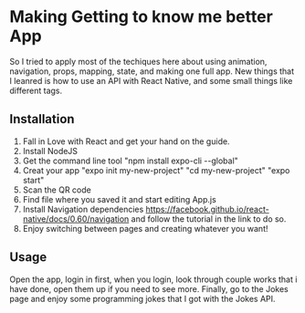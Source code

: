 # Making Getting to know me better App

So I tried to apply most of the techiques here about using animation, navigation, props, mapping, state, and making one full app. New things that I leanred is how to use an API with React Native, and some small things like different tags.

## Installation

1) Fall in Love with React and get your hand on the guide.
2) Install NodeJS
3) Get the command line tool "npm install expo-cli --global"
4) Creat your app "expo init my-new-project"
"cd my-new-project"
"expo start"
5) Scan the QR code
6) Find file where you saved it and start editing App.js
7) Install Navigation dependencies https://facebook.github.io/react-native/docs/0.60/navigation and follow the tutorial in the link to do so.
8) Enjoy switching between pages and creating whatever you want!

## Usage

Open the app, login in first, when you login, look through couple works that i have done, open them up if you need to see more.
Finally, go to the Jokes page and enjoy some programming jokes that I got with the Jokes API.
